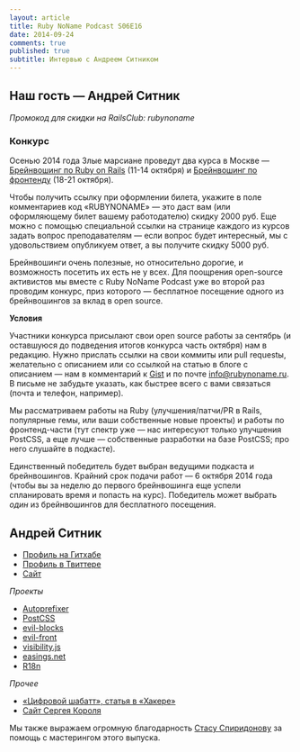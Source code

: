 ```yaml
---
layout: article
title: Ruby NoName Podcast S06E16
date: 2014-09-24
comments: true
published: true
subtitle: Интервью с Андреем Ситником
---
```


## Наш гость — Андрей Ситник

*Промокод для скидки на RailsClub: rubynoname*

### Конкурс

Осенью 2014 года Злые марсиане проведут два курса в Москве — [Брейнвошинг по Ruby on Rails](http://brainwashing.pro/rails?utm_source=rnp&utm_medium=podcast-page&utm_campaign=sitnik) (11-14 октября) и [Брейнвошинг по фронтенду](http://brainwashing.pro/frontend?utm_source=rnp&utm_medium=podcast-page&utm_campaign=sitnik) (18-21 октября).

Чтобы получить ссылку при оформлении билета, укажите в поле комментариев код «RUBYNONAME» — это даст вам (или оформляющему билет вашему работодателю) скидку 2000 руб. Еще можно с помощью специальной ссылки на странице каждого из курсов задать вопрос преподавателям — если вопрос будет интересный, мы с удовольствием опубликуем ответ, а вы получите скидку 5000 руб.

Брейнвошинги очень полезные, но относительно дорогие, и возможность посетить их есть не у всех. Для поощрения open-source активистов мы вместе с Ruby NoName Podcast уже во второй раз проводим конкурс, приз которого — бесплатное посещение одного из брейнвошингов за вклад в open source.

**Условия**

Участники конкурса присылают свои open source работы за сентябрь (и оставшуюся до подведения итогов конкурса часть октября) нам в редакцию. Нужно прислать ссылки на свои коммиты или pull requestы, желательно с описанием или со ссылкой на статью в блоге с описанием — нам в комментарий к [Gist](https://gist.github.com/aderyabin/bd43fbd61515b462b425) и по почте [info@rubynoname.ru](mailto:info@rubynoname.ru). В письме не забудьте указать, как быстрее всего с вами связаться (почта и телефон, например).

Мы рассматриваем работы на Ruby (улучшения/патчи/PR в Rails, популярные гемы, или ваши собственные новые проекты) и работы по фронтенд-части (тут спектр уже — нас интересуют только улучшения PostCSS, а еще лучше — собственные разработки на базе PostCSS; про него слушайте в подкасте).

Единственный победитель будет выбран ведущими подкаста и брейнвошингов. Крайний срок подачи работ — 6 октября 2014 года (чтобы вы за неделю до первого брейнвошинга еще успели спланировать время и попасть на курс). Победитель может выбрать _один_ из брейнвошингов для бесплатного посещения.

## Андрей Ситник

* [Профиль на Гитхабе](https://github.com/ai)
* [Профиль в Твиттере](https://twitter.com/andrey_sitnik)
* [Сайт](http://sitnik.ru)

*Проекты*

* [Autoprefixer](https://github.com/postcss/autoprefixer)
* [PostCSS](https://github.com/postcss/postcss)
* [evil-blocks](https://github.com/ai/evil-blocks)
* [evil-front](https://github.com/ai/evil-front)
* [visibility.js](https://github.com/ai/visibilityjs)
* [easings.net](https://github.com/ai/easings.net)
* [R18n](https://github.com/ai/r18n)


*Прочее*

* [«Цифровой шабатт», статья в «Хакере»](http://habrahabr.ru/post/232789/)
* [Сайт Сергея Короля](http://sergeykorol.ru/)


Мы также выражаем огромную благодарность [Стасу Спиридонову](https://twitter.com/stas_spiridonov) за помощь с мастерингом этого выпуска.